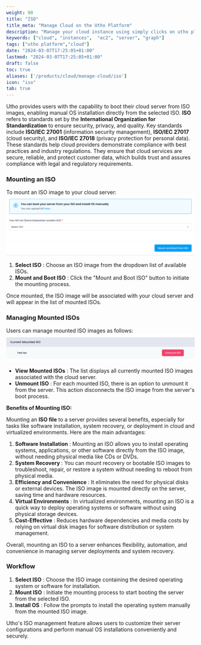 ```yaml
---
weight: 90
title: "ISO"
title_meta: "Manage Cloud on the Utho Platform"
description: "Manage your cloud instance using simply clicks on utho platform"
keywords: ["cloud", "instances",  "ec2", "server", "graph"]
tags: ["utho platform","cloud"]
date: "2024-03-07T17:25:05+01:00"
lastmod: "2024-03-07T17:25:05+01:00"
draft: false
toc: true
aliases: ['/products/cloud/manage-cloud/iso']
icon: "iso"
tab: true
---
```

Utho provides users with the capability to boot their cloud server from ISO images, enabling manual OS installation directly from the selected ISO. **ISO** refers to standards set by the **International Organization for Standardization** to ensure security, privacy, and quality. Key standards include **ISO/IEC 27001** (information security management), **ISO/IEC 27017** (cloud security), and **ISO/IEC 27018** (privacy protection for personal data). These standards help cloud providers demonstrate compliance with best practices and industry regulations. They ensure that cloud services are secure, reliable, and protect customer data, which builds trust and assures compliance with legal and regulatory requirements.

### Mounting an ISO

To mount an ISO image to your cloud server:![1718871611181](image/index/1718871611181.png)

1. **Select ISO** : Choose an ISO image from the dropdown list of available ISOs.
2. **Mount and Boot ISO** : Click the "Mount and Boot ISO" button to initiate the mounting process.

Once mounted, the ISO image will be associated with your cloud server and will appear in the list of mounted ISOs.

### Managing Mounted ISOs

Users can manage mounted ISO images as follows:![1718871620071](image/index/1718871620071.png)

* **View Mounted ISOs** : The list displays all currently mounted ISO images associated with the cloud server.
* **Unmount ISO** : For each mounted ISO, there is an option to unmount it from the server. This action disconnects the ISO image from the server's boot process.

**Benefits of Mounting ISO:** 

Mounting an **ISO file** to a server provides several benefits, especially for tasks like software installation, system recovery, or deployment in cloud and virtualized environments. Here are the main advantages:

1. **Software Installation** : Mounting an ISO allows you to install operating systems, applications, or other software directly from the ISO image, without needing physical media like CDs or DVDs.
2. **System Recovery** : You can mount recovery or bootable ISO images to troubleshoot, repair, or restore a system without needing to reboot from physical media.
3. **Efficiency and Convenience** : It eliminates the need for physical disks or external devices. The ISO image is mounted directly on the server, saving time and hardware resources.
4. **Virtual Environments** : In virtualized environments, mounting an ISO is a quick way to deploy operating systems or software without using physical storage devices.
5. **Cost-Effective** : Reduces hardware dependencies and media costs by relying on virtual disk images for software distribution or system management.

Overall, mounting an ISO to a server enhances flexibility, automation, and convenience in managing server deployments and system recovery.

### Workflow

1. **Select ISO** : Choose the ISO image containing the desired operating system or software for installation.
2. **Mount ISO** : Initiate the mounting process to start booting the server from the selected ISO.
3. **Install OS** : Follow the prompts to install the operating system manually from the mounted ISO image.

Utho's ISO management feature allows users to customize their server configurations and perform manual OS installations conveniently and securely.
